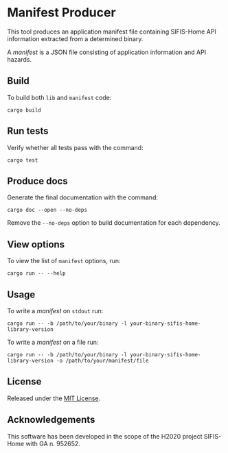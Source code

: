 # Manifest Producer

This tool produces an application manifest file containing
SIFIS-Home API information extracted from a determined binary.

A *manifest* is a JSON file consisting of application information and
API hazards.

## Build

To build both `lib` and `manifest` code:

```
cargo build
```

## Run tests

Verify whether all tests pass with the command:

```
cargo test
```

## Produce docs

Generate the final documentation with the command:

```
cargo doc --open --no-deps
```

Remove the `--no-deps` option to build documentation for each dependency.

## View options

To view the list of `manifest` options, run:

```
cargo run -- --help
```

## Usage

To write a *manifest* on `stdout` run:

```
cargo run -- -b /path/to/your/binary -l your-binary-sifis-home-library-version
```

To write a *manifest* on a file run:

```
cargo run -- -b /path/to/your/binary -l your-binary-sifis-home-library-version -o /path/to/your/manifest/file
```

## License

Released under the [MIT License](LICENSE).

## Acknowledgements

This software has been developed in the scope of the H2020 project SIFIS-Home with GA n. 952652.


